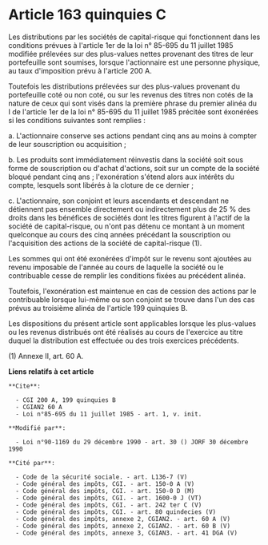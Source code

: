 # Article 163 quinquies C

Les distributions par les sociétés de capital-risque qui fonctionnent dans les conditions prévues à l'article 1er de la loi
n° 85-695 du 11 juillet 1985 modifiée prélevées sur des plus-values nettes provenant des titres de leur portefeuille sont
soumises, lorsque l'actionnaire est une personne physique, au taux d'imposition prévu à l'article 200 A.

Toutefois les distributions prélevées sur des plus-values provenant du portefeuille coté ou non coté, ou sur les revenus des
titres non cotés de la nature de ceux qui sont visés dans la première phrase du premier alinéa du I de l'article 1er de la
loi n° 85-695 du 11 juillet 1985 précitée sont éxonérées si les conditions suivantes sont remplies :

a. L'actionnaire conserve ses actions pendant cinq ans au moins à compter de leur souscription ou acquisition ;

b. Les produits sont immédiatement réinvestis dans la société soit sous forme de souscription ou d'achat d'actions, soit sur
un compte de la société bloqué pendant  cinq ans ; l'exonération s'étend alors aux intérêts du compte, lesquels sont libérés
à la cloture de ce dernier ;

c. L'actionnaire, son conjoint et leurs ascendants et descendant ne détiennent pas ensemble directement ou indirectement plus
de 25 % des droits dans les bénéfices de sociétés dont les titres figurent à l'actif de la société de capital-risque, ou
n'ont pas détenu ce montant à un moment quelconque au cours des cinq années précédant la souscription ou l'acquisition des
actions de la société de capital-risque (1).

Les sommes qui ont été exonérées d'impôt sur le revenu sont ajoutées au revenu imposable de l'année au cours de laquelle la
société ou le contribuable cesse de remplir les conditions fixées au précédent alinéa.

Toutefois, l'exonération est maintenue en cas de cession des actions par le contribuable lorsque lui-même ou son conjoint se
trouve dans l'un des cas prévus au troisième alinéa de l'article 199 quinquies B.

Les dispositions du présent article sont applicables lorsque les plus-values ou les revenus distribués ont été réalisés au
cours de l'exercice au titre duquel la distribution est effectuée ou des trois exercices précédents.

(1) Annexe II, art. 60 A.

**Liens relatifs à cet article**

	**Cite**:

	  - CGI 200 A, 199 quinquies B
	  - CGIAN2 60 A
	  - Loi n°85-695 du 11 juillet 1985 - art. 1, v. init.

	**Modifié par**:

	  - Loi n°90-1169 du 29 décembre 1990 - art. 30 () JORF 30 décembre 1990

	**Cité par**:

	  - Code de la sécurité sociale. - art. L136-7 (V)
	  - Code général des impôts, CGI. - art. 150-0 A (V)
	  - Code général des impôts, CGI. - art. 150-0 D (M)
	  - Code général des impôts, CGI. - art. 1600-0 J (VT)
	  - Code général des impôts, CGI. - art. 242 ter C (V)
	  - Code général des impôts, CGI. - art. 80 quindecies (V)
	  - Code général des impôts, annexe 2, CGIAN2. - art. 60 A (V)
	  - Code général des impôts, annexe 2, CGIAN2. - art. 60 B (V)
	  - Code général des impôts, annexe 3, CGIAN3. - art. 41 DGA (V)

